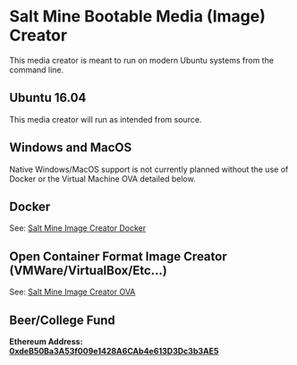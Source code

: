 # Salt Mine Bootable Media (Image) Creator

This media creator is meant to run on modern Ubuntu systems from the command line.

## Ubuntu 16.04

This media creator will run as intended from source.

## Windows and MacOS

Native Windows/MacOS support is not currently planned without the use of Docker or the Virtual Machine OVA detailed below.

## Docker

See: [Salt Mine Image Creator Docker](https://github.com/salt-mine/salt-mine-image-creator-docker)

## Open Container Format Image Creator (VMWare/VirtualBox/Etc...)

See: [Salt Mine Image Creator OVA](https://github.com/salt-mine/salt-mine-image-creator-ova)

## Beer/College Fund

**Ethereum Address: [0xdeB50Ba3A53f009e1428A6CAb4e613D3Dc3b3AE5](https://shapeshift.io/shifty.html?destination=0xdeB50Ba3A53f009e1428A6CAb4e613D3Dc3b3AE5&output=ETH&amount=0.1)**
